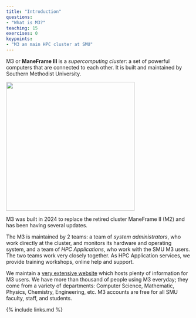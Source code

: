 ```yaml
---
title: "Introduction"
questions:
- "What is M3?"
teaching: 15
exercises: 0
keypoints:
- "M3 an main HPC cluster at SMU"
---
```

M3 or **ManeFrame III** is a *supercomputing cluster*: a set of powerful computers that are connected to each other. It is built and maintained by Southern Methodist University.

<img src="!https://github.com/user-attachments/assets/d4d68729-b81d-4199-ab37-9135551cec4b" style="height:350px">
 
M3 was built in 2024 to replace the retired cluster ManeFrame II (M2) and has been having several updates.

The M3 is maintained by 2 teams: a team of *system administrators*, who work directly at the cluster, and monitors its hardware and operating system, and a team of *HPC Applications*, who work with the SMU M3 users. The two teams work very closely together. As HPC Application services, we provide training workshops, online help and support.

We maintain a [very extensive website](https://s2.smu.edu/hpc/documentation/) which hosts plenty of information for M3 users. We have more than thousand of people using M3 everyday; they come from a variety of departments: Computer Science, Mathematic, Physics, Chemistry, Engineering, etc. M3 accounts are free for all SMU faculty, staff, and students. 

{% include links.md %}

